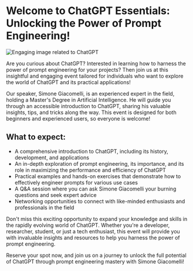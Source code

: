 # Welcome to ChatGPT Essentials: Unlocking the Power of Prompt Engineering!

![Engaging image related to ChatGPT](your-image-url.jpg)

Are you curious about ChatGPT? Interested in learning how to harness the power of prompt engineering for your projects? Then join us at this insightful and engaging event tailored for individuals who want to explore the world of ChatGPT and its practical applications!

Our speaker, Simone Giacomelli, is an experienced expert in the field, holding a Master's Degree in Artificial Intelligence. He will guide you through an accessible introduction to ChatGPT, sharing his valuable insights, tips, and tricks along the way. This event is designed for both beginners and experienced users, so everyone is welcome!

## What to expect:

- A comprehensive introduction to ChatGPT, including its history, development, and applications
- An in-depth exploration of prompt engineering, its importance, and its role in maximizing the performance and efficiency of ChatGPT
- Practical examples and hands-on exercises that demonstrate how to effectively engineer prompts for various use cases
- A Q&A session where you can ask Simone Giacomelli your burning questions and seek expert advice
- Networking opportunities to connect with like-minded enthusiasts and professionals in the field

Don't miss this exciting opportunity to expand your knowledge and skills in the rapidly evolving world of ChatGPT. Whether you're a developer, researcher, student, or just a tech enthusiast, this event will provide you with invaluable insights and resources to help you harness the power of prompt engineering.

Reserve your spot now, and join us on a journey to unlock the full potential of ChatGPT through prompt engineering mastery with Simone Giacomelli!